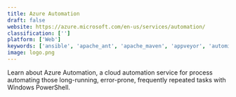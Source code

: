 ```yaml
---
title: Azure Automation
draft: false 
website: https://azure.microsoft.com/en-us/services/automation/
classification: ['']
platform: ['Web']
keywords: ['ansible', 'apache_ant', 'apache_maven', 'appveyor', 'automic_release_automation', 'bamboo', 'bitrise', 'buildkite', 'chef', 'circleci', 'cloudbees_core', 'codeship', 'gradle', 'jenkins', 'octopus_deploy', 'postman_collections', 'teamcity', 'vsts', 'buddybuild']
image: logo.png
---
```

Learn about Azure Automation, a cloud automation service for process automating those long-running, error-prone, frequently repeated tasks with Windows PowerShell.